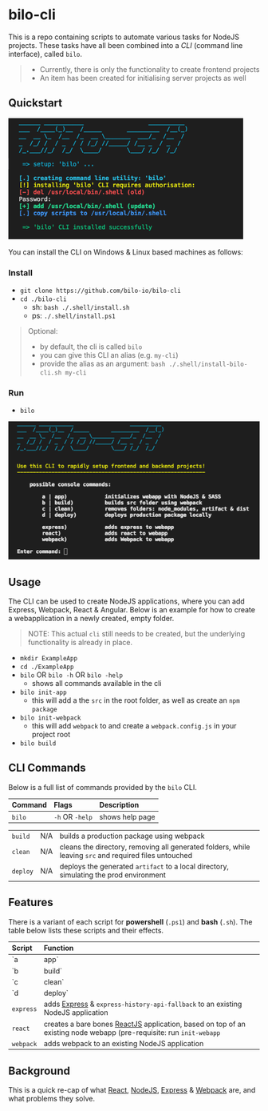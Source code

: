 # bilo-cli

This is a repo containing scripts to automate various tasks for NodeJS projects.
These tasks have all been combined into a *CLI* (command line interface), called `bilo`.

>- Currently, there is only the functionality to create frontend projects
>- An item has been created for initialising server projects as well

## Quickstart

![](./.docs/ss_b-cli_setup.png)

You can install the CLI on Windows & Linux based machines as follows:

### Install
- `git clone https://github.com/bilo-io/bilo-cli`
- `cd ./bilo-cli`
    - sh: `bash ./.shell/install.sh`
    - ps: `./.shell/install.ps1`

> Optional: 
> - by default, the cli is called `bilo`
> - you can give this CLI an alias (e.g. `my-cli`)
> - provide the alias as an argument: `bash ./.shell/install-bilo-cli.sh my-cli`

### Run

- `bilo`

![](./.docs/ss_b-cli_menu.png)

## Usage

The CLI can be used to create NodeJS applications, where you can add Express, Webpack, React & Angular.
Below is an example for how to create a webapplication in a newly created, empty folder.

>NOTE: This actual `cli` still needs to be created, but the underlying functionality is already in place.
- `mkdir ExampleApp`
- `cd ./ExampleApp`
- `bilo` OR `bilo -h` OR `bilo -help`
    - shows all commands available in the cli
- `bilo init-app`
    - this will add a the `src` in the root folder, as well as create an `npm package`
- `bilo init-webpack`
    - this will add `webpack` to and create a `webpack.config.js` in your project root
- `bilo build`

## CLI Commands

Below is a full list of commands provided by the `bilo` CLI.


|Command|Flags|Description|
|:-|:-|:-|
|`bilo`|`-h` OR `-help`|shows help page|

||||
|:-|:-|:-|
|`build`|N/A|builds a production package using webpack|
|`clean`|N/A|cleans the directory, removing all generated folders, while leaving `src` and required files untouched|
|`deploy`|N/A|deploys the generated `artifact` to a local directory, simulating the prod environment|


## Features
There is a variant of each script for **powershell** (`.ps1`) and **bash** (`.sh`).
The table below lists these scripts and their effects.

|Script|Function|
|:-----|:-------|
|`a | app`|creates a basic webapp with [NodeJS](https://nodejs.org/en/) & [SASS](http://sass-lang.com/)|
|`b | build`|builds an artifact from `src` folder, using webpack... output directory is `./artifact`)|
|`c | clean`|deletes folders generated by webapp (`node_modules`, `dist` & `artifact`)|
|`d | deploy`|simulates a  web deployment on your local machine - _(useful to test before production)_|
|`express`|adds [Express](https://expressjs.com/) & `express-history-api-fallback` to an existing NodeJS application|
|`react`|creates a bare bones [ReactJS]() application, based on top of an existing node webapp (pre-requisite: run `init-webapp`|
|`webpack`|adds webpack to an existing NodeJS application|

## Background

This is a quick re-cap of what [React](https://facebook.github.io/react/), [NodeJS](https://nodejs.org/en/), [Express](https://expressjs.com/) & [Webpack](https://webpack.js.org/) are, and what problems they solve.